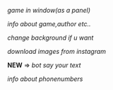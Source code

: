 *game in window(as a panel)*

*info about game,author etc..*

*change background if u want*

*download images from instagram*

<strong>NEW</strong> => *bot say your text*

*info about phonenumbers*